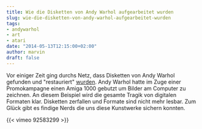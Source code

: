 ```yaml
---
title: Wie die Disketten von Andy Warhol aufgearbeitet wurden
slug: wie-die-disketten-von-andy-warhol-aufgearbeitet-wurden
tags:
- andywarhol
- art
- atari
date: "2014-05-13T12:15:00+02:00"
author: marvin
draft: false
---
```

Vor einiger Zeit ging durchs Netz, dass Disketten von Andy Warhol
gefunden und "restauriert"
[wurden](http://boingboing.net/2014/04/24/lost-warhol-originals-extracte.html).
Andy Warhol hatte im Zuge einer Promokampagne einen Amiga 1000 gebutzt
um Bilder am Computer zu zeichnen. An diesem Beispiel wird die gesamte
Tragik von digitalen Formaten klar. Disketten zerfallen und Formate sind
nicht mehr lesbar. Zum Glück gibt es findige Nerds die uns diese
Kunstwerke sichern konnten.

{{< vimeo 92583299 >}}